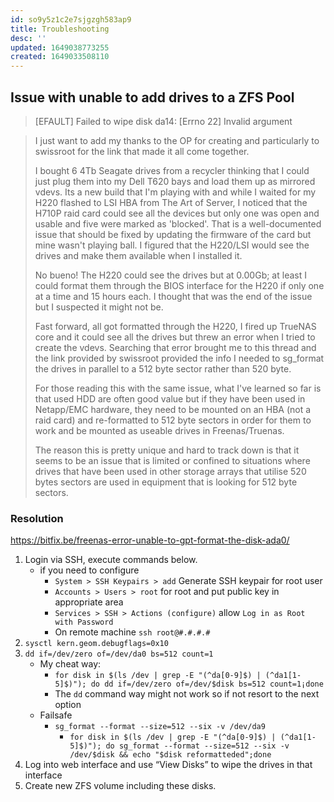 ```yaml
---
id: so9y5z1c2e7sjgzgh583ap9
title: Troubleshooting
desc: ''
updated: 1649038773255
created: 1649033508110
---
```


## Issue with unable to add drives to a ZFS Pool 

> [EFAULT] Failed to wipe disk da14: [Errno 22] Invalid argument

> I just want to add my thanks to the OP for creating and particularly to swissroot for the link that made it all come together.
>
> I bought 6 4Tb Seagate drives from a recycler thinking that I could just plug them into my Dell T620 bays and load them up as mirrored vdevs. Its a new build that I'm playing with and while I waited for my H220 flashed to LSI HBA from The Art of Server, I noticed that the H710P raid card could see all the devices but only one was open and usable and five were marked as 'blocked'. That is a well-documented issue that should be fixed by updating the firmware of the card but mine wasn't playing ball. I figured that the H220/LSI would see the drives and make them available when I installed it.
>
> No bueno! The H220 could see the drives but at 0.00Gb; at least I could format them through the BIOS interface for the H220 if only one at a time and 15 hours each. I thought that was the end of the issue but I suspected it might not be.
>
> Fast forward, all got formatted through the H220, I fired up TrueNAS core and it could see all the drives but threw an error when I tried to create the vdevs. Searching that error brought me to this thread and the link provided by swissroot provided the info I needed to sg_format the drives in parallel to a 512 byte sector rather than 520 byte.
>
> For those reading this with the same issue, what I've learned so far is that used HDD are often good value but if they have been used in Netapp/EMC hardware, they need to be mounted on an HBA (not a raid card) and re-formatted to 512 byte sectors in order for them to work and be mounted as useable drives in Freenas/Truenas.
>
> The reason this is pretty unique and hard to track down is that it seems to be an issue that is limited or confined to situations where drives that have been used in other storage arrays that utilise 520 bytes sectors are used in equipment that is looking for 512 byte sectors.

### Resolution

<https://bitfix.be/freenas-error-unable-to-gpt-format-the-disk-ada0/>

1. Login via SSH, execute commands below.
   - if you need to configure
     - `System > SSH Keypairs > add` Generate SSH keypair for root user
     - `Accounts > Users > root` for root and put public key in appropriate area
     - `Services > SSH > Actions (configure)` allow `Log in as Root with Password`
     - On remote machine `ssh root@#.#.#.#`
2. `sysctl kern.geom.debugflags=0x10`
3. `dd if=/dev/zero of=/dev/da0 bs=512 count=1`
   - My cheat way:
     - `for disk in $(ls /dev | grep -E "(^da[0-9]$) | (^da1[1-5]$)"); do dd if=/dev/zero of=/dev/$disk bs=512 count=1¡done`
     - The `dd` command way might not work so if not resort to the next option
   - Failsafe
     - `sg_format --format --size=512 --six -v /dev/da9`
       - `for disk in $(ls /dev | grep -E "(^da[0-9]$) | (^da1[1-5]$)"); do sg_format --format --size=512 --six -v /dev/$disk && echo "$disk reformatteded";done`
4. Log into web interface and use “View Disks” to wipe the drives in that interface
5. Create new ZFS volume including these disks.
